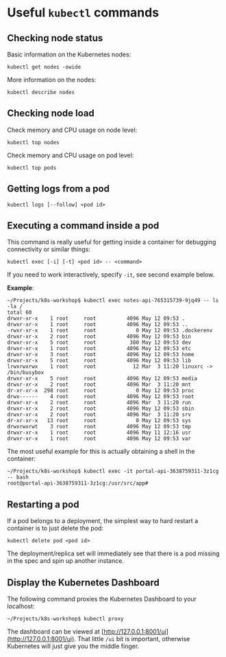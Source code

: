 # Useful `kubectl` commands

## Checking node status

Basic information on the Kubernetes nodes:

```
kubectl get nodes -owide
```

More information on the nodes:

```
kubectl describe nodes
```

## Checking node load

Check memory and CPU usage on node level:

```
kubectl top nodes
```

Check memory and CPU usage on pod level:

```
kubectl top pods
```

## Getting logs from a pod

```
kubectl logs [--follow] <pod id>
```

## Executing a command inside a pod

This command is really useful for getting inside a container for debugging connectivity or similar things:

```
kubectl exec [-i] [-t] <pod id> -- <command>
```

If you need to work interactively, specify `-it`, see second example below.

**Example**:

```
~/Projects/k8s-workshop$ kubectl exec notes-api-765315739-9jq49 -- ls -la /
total 60
drwxr-xr-x    1 root     root          4096 May 12 09:53 .
drwxr-xr-x    1 root     root          4096 May 12 09:53 ..
-rwxr-xr-x    1 root     root             0 May 12 09:53 .dockerenv
drwxr-xr-x    2 root     root          4096 May 12 09:53 bin
drwxr-xr-x    5 root     root           380 May 12 09:53 dev
drwxr-xr-x    1 root     root          4096 May 12 09:53 etc
drwxr-xr-x    3 root     root          4096 May 12 09:53 home
drwxr-xr-x    5 root     root          4096 May 12 09:53 lib
lrwxrwxrwx    1 root     root            12 Mar  3 11:20 linuxrc -> /bin/busybox
drwxr-xr-x    5 root     root          4096 May 12 09:53 media
drwxr-xr-x    2 root     root          4096 Mar  3 11:20 mnt
dr-xr-xr-x  298 root     root             0 May 12 09:53 proc
drwx------    4 root     root          4096 May 12 09:53 root
drwxr-xr-x    2 root     root          4096 Mar  3 11:20 run
drwxr-xr-x    2 root     root          4096 May 12 09:53 sbin
drwxr-xr-x    2 root     root          4096 Mar  3 11:20 srv
dr-xr-xr-x   13 root     root             0 May 12 09:53 sys
drwxrwxrwt    3 root     root          4096 May 12 09:53 tmp
drwxr-xr-x    1 root     root          4096 May 11 12:16 usr
drwxr-xr-x    1 root     root          4096 May 12 09:53 var
```

The most useful example for this is actually obtaining a shell in the container:

```
~/Projects/k8s-workshop$ kubectl exec -it portal-api-3638759311-3z1cg -- bash
root@portal-api-3638759311-3z1cg:/usr/src/app#
```

## Restarting a pod

If a pod belongs to a deployment, the simplest way to hard restart a container is to just delete the pod:

```
kubectl delete pod <pod id>
```

The deployment/replica set will immediately see that there is a pod missing in the spec and spin up another instance.

## Display the Kubernetes Dashboard

The following command proxies the Kubernetes Dashboard to your localhost:

```
~/Projects/k8s-workshop$ kubectl proxy
```

The dashboard can be viewed at [http://127.0.0.1:8001/ui](http://127.0.0.1:8001/ui). That little `/ui` bit is important, otherwise Kubernetes will just give you the middle finger.
